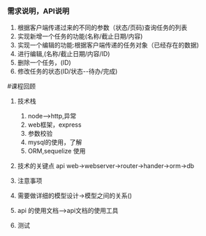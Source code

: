 ### 需求说明，API说明

1. 根据客户端传递过来的不同的参数（状态/页码)查询任务的列表
2. 实现新增一个任务的功能(名称/截止日期/内容)
3. 实现一个编辑的功能:根据客户端传递的任务对象（已经存在的数据)
4. 进行编辑,(名称/截止日期/内容/ID)
5. 删除一个任务，(ID)
6. 修改任务的状态(ID/状态--待办/完成)



#课程回顾

1. 技术栈
   1. node-->http,异常
   2. web框架，express
   3. 参数校验
   4. mysql的使用，了解
   5. ORM,sequelize 使用

2. 技术的关键点
  api
  web->webserver->router->hander->orm->db

3. 注意事项

  1. 需要做详细的模型设计->模型之间的关系()

  2. api 的使用文档-->api文档的使用工具
  3. 测试